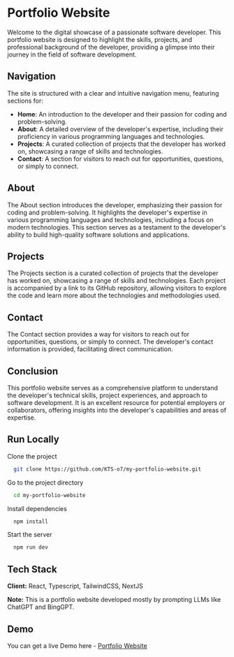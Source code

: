 # Portfolio Website

Welcome to the digital showcase of a passionate software developer. This portfolio website is designed to highlight the skills, projects, and professional background of the developer, providing a glimpse into their journey in the field of software development.

## Navigation

The site is structured with a clear and intuitive navigation menu, featuring sections for:

- **Home**: An introduction to the developer and their passion for coding and problem-solving.
- **About**: A detailed overview of the developer's expertise, including their proficiency in various programming languages and technologies.
- **Projects**: A curated collection of projects that the developer has worked on, showcasing a range of skills and technologies.
- **Contact**: A section for visitors to reach out for opportunities, questions, or simply to connect.

## About

The About section introduces the developer, emphasizing their passion for coding and problem-solving. It highlights the developer's expertise in various programming languages and technologies, including a focus on modern technologies. This section serves as a testament to the developer's ability to build high-quality software solutions and applications.

## Projects

The Projects section is a curated collection of projects that the developer has worked on, showcasing a range of skills and technologies. Each project is accompanied by a link to its GitHub repository, allowing visitors to explore the code and learn more about the technologies and methodologies used.

## Contact

The Contact section provides a way for visitors to reach out for opportunities, questions, or simply to connect. The developer's contact information is provided, facilitating direct communication.

## Conclusion

This portfolio website serves as a comprehensive platform to understand the developer's technical skills, project experiences, and approach to software development. It is an excellent resource for potential employers or collaborators, offering insights into the developer's capabilities and areas of expertise.


## Run Locally

Clone the project

```bash
  git clone https://github.com/KTS-o7/my-portfolio-website.git
```

Go to the project directory

```bash
  cd my-portfolio-website
```

Install dependencies

```bash
  npm install
```

Start the server

```bash
  npm run dev
```

## Tech Stack

**Client:** React, Typescript, TailwindCSS, NextJS

**Note:** This is a portfolio website developed mostly by prompting LLMs like ChatGPT and BingGPT.


## Demo

You can get a live Demo here - [Portfolio Website](https://portfolio-amisha.vercel.app/)

